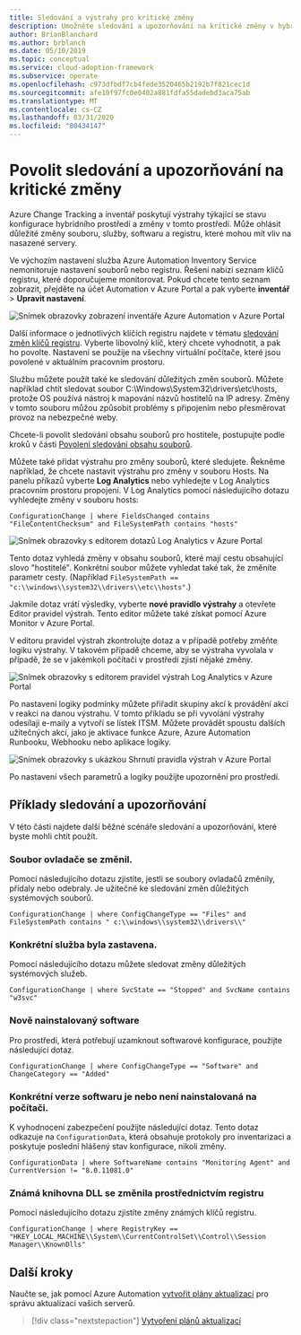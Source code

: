 ```yaml
---
title: Sledování a výstrahy pro kritické změny
description: Umožněte sledování a upozorňování na kritické změny v hybridním prostředí pomocí Azure Change Tracking a inventáře.
author: BrianBlanchard
ms.author: brblanch
ms.date: 05/10/2019
ms.topic: conceptual
ms.service: cloud-adoption-framework
ms.subservice: operate
ms.openlocfilehash: c973dfbdf7cb4fede3520465b2192b7f821cec1d
ms.sourcegitcommit: afe10f97fc0e0402a881fdfa55dadebd3aca75ab
ms.translationtype: MT
ms.contentlocale: cs-CZ
ms.lasthandoff: 03/31/2020
ms.locfileid: "80434147"
---
```

<!-- cSpell:ignore HKEY kusto -->

# <a name="enable-tracking-and-alerting-for-critical-changes"></a>Povolit sledování a upozorňování na kritické změny

Azure Change Tracking a inventář poskytují výstrahy týkající se stavu konfigurace hybridního prostředí a změny v tomto prostředí. Může ohlásit důležité změny souboru, služby, softwaru a registru, které mohou mít vliv na nasazené servery.

Ve výchozím nastavení služba Azure Automation Inventory Service nemonitoruje nastavení souborů nebo registru. Řešení nabízí seznam klíčů registru, které doporučujeme monitorovat. Pokud chcete tento seznam zobrazit, přejděte na účet Automation v Azure Portal a pak vyberte **inventář** > **Upravit nastavení**.

![Snímek obrazovky zobrazení inventáře Azure Automation v Azure Portal](./media/change-tracking1.png)

Další informace o jednotlivých klíčích registru najdete v tématu [sledování změn klíčů registru](https://docs.microsoft.com/azure/automation/automation-change-tracking#registry-key-change-tracking). Vyberte libovolný klíč, který chcete vyhodnotit, a pak ho povolte. Nastavení se použije na všechny virtuální počítače, které jsou povolené v aktuálním pracovním prostoru.

Službu můžete použít také ke sledování důležitých změn souborů. Můžete například chtít sledovat soubor C:\Windows\System32\drivers\etc\hosts, protože OS používá nástroj k mapování názvů hostitelů na IP adresy. Změny v tomto souboru můžou způsobit problémy s připojením nebo přesměrovat provoz na nebezpečné weby.

Chcete-li povolit sledování obsahu souborů pro hostitele, postupujte podle kroků v části [Povolení sledování obsahu souborů](https://docs.microsoft.com/azure/automation/change-tracking-file-contents#enable-file-content-tracking).

Můžete také přidat výstrahu pro změny souborů, které sledujete. Řekněme například, že chcete nastavit výstrahu pro změny v souboru Hosts. Na panelu příkazů vyberte **Log Analytics** nebo vyhledejte v Log Analytics pracovním prostoru propojení. V Log Analytics pomocí následujícího dotazu vyhledejte změny v souboru hosts:

```kusto
ConfigurationChange | where FieldsChanged contains "FileContentChecksum" and FileSystemPath contains "hosts"
```

![Snímek obrazovky s editorem dotazů Log Analytics v Azure Portal](./media/change-tracking2.png)

Tento dotaz vyhledá změny v obsahu souborů, které mají cestu obsahující slovo "hostitelé". Konkrétní soubor můžete vyhledat také tak, že změníte parametr cesty. (Například `FileSystemPath ==  "c:\\windows\\system32\\drivers\\etc\\hosts"`.)
  
Jakmile dotaz vrátí výsledky, vyberte **nové pravidlo výstrahy** a otevřete Editor pravidel výstrah. Tento editor můžete také získat pomocí Azure Monitor v Azure Portal.

V editoru pravidel výstrah zkontrolujte dotaz a v případě potřeby změňte logiku výstrahy. V takovém případě chceme, aby se výstraha vyvolala v případě, že se v jakémkoli počítači v prostředí zjistí nějaké změny.

![Snímek obrazovky s editorem pravidel výstrah Log Analytics v Azure Portal](./media/change-tracking3.png)

Po nastavení logiky podmínky můžete přiřadit skupiny akcí k provádění akcí v reakci na danou výstrahu. V tomto příkladu se při vyvolání výstrahy odesílají e-maily a vytvoří se lístek ITSM. Můžete provádět spoustu dalších užitečných akcí, jako je aktivace funkce Azure, Azure Automation Runbooku, Webhooku nebo aplikace logiky.

![Snímek obrazovky s ukázkou Shrnutí pravidla výstrah v Azure Portal](./media/change-tracking4.png)

Po nastavení všech parametrů a logiky použijte upozornění pro prostředí.

## <a name="tracking-and-alerting-examples"></a>Příklady sledování a upozorňování

V této části najdete další běžné scénáře sledování a upozorňování, které byste mohli chtít použít.

### <a name="driver-file-changed"></a>Soubor ovladače se změnil.

Pomocí následujícího dotazu zjistíte, jestli se soubory ovladačů změnily, přidaly nebo odebraly. Je užitečné ke sledování změn důležitých systémových souborů.

  ```kusto
  ConfigurationChange | where ConfigChangeType == "Files" and FileSystemPath contains " c:\\windows\\system32\\drivers\\"
  ```

### <a name="specific-service-stopped"></a>Konkrétní služba byla zastavena.

Pomocí následujícího dotazu můžete sledovat změny důležitých systémových služeb.

  ```kusto
  ConfigurationChange | where SvcState == "Stopped" and SvcName contains "w3svc"
  ```

### <a name="new-software-installed"></a>Nově nainstalovaný software

Pro prostředí, která potřebují uzamknout softwarové konfigurace, použijte následující dotaz.

  ```kusto
  ConfigurationChange | where ConfigChangeType == "Software" and ChangeCategory == "Added"
  ```

### <a name="specific-software-version-is-or-isnt-installed-on-a-machine"></a>Konkrétní verze softwaru je nebo není nainstalovaná na počítači.

K vyhodnocení zabezpečení použijte následující dotaz. Tento dotaz odkazuje na `ConfigurationData`, která obsahuje protokoly pro inventarizaci a poskytuje poslední hlášený stav konfigurace, nikoli změny.

  ```kusto
  ConfigurationData | where SoftwareName contains "Monitoring Agent" and CurrentVersion != "8.0.11081.0"
  ```

### <a name="known-dll-changed-through-the-registry"></a>Známá knihovna DLL se změnila prostřednictvím registru

Pomocí následujícího dotazu zjistíte změny známých klíčů registru.

  ```kusto
  ConfigurationChange | where RegistryKey == "HKEY_LOCAL_MACHINE\\System\\CurrentControlSet\\Control\\Session Manager\\KnownDlls"
  ```

## <a name="next-steps"></a>Další kroky

Naučte se, jak pomocí Azure Automation [vytvořit plány aktualizací](./update-schedules.md) pro správu aktualizací vašich serverů.

> [!div class="nextstepaction"]
> [Vytvoření plánů aktualizací](./update-schedules.md)
